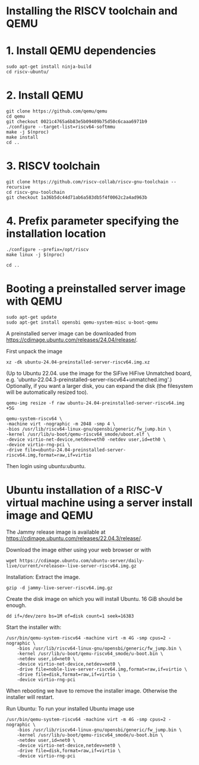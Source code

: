 # Installing the RISCV toolchain and QEMU
# 1. Install QEMU dependencies
```
sudo apt-get install ninja-build
cd riscv-ubuntu/
```
# 2. Install QEMU
```
git clone https://github.com/qemu/qemu
cd qemu
git checkout 0021c4765a6b83e5b09409b75d50c6caaa6971b9
./configure --target-list=riscv64-softmmu
make -j $(nproc)
make install
cd ..
```
# 3. RISCV toolchain
```
git clone https://github.com/riscv-collab/riscv-gnu-toolchain --recursive
cd riscv-gnu-toolchain
git checkout 1a36b5dc44d71ab6a583db5f4f0062c2a4ad963b
```
# 4. Prefix parameter specifying the installation location
```
./configure --prefix=/opt/riscv
make linux -j $(nproc)

cd ..
```
# Booting a preinstalled server image with QEMU
```
sudo apt-get update
sudo apt-get install opensbi qemu-system-misc u-boot-qemu
```
A preinstalled server image can be downloaded from https://cdimage.ubuntu.com/releases/24.04/release/.

First unpack the image
```
xz -dk ubuntu-24.04-preinstalled-server-riscv64.img.xz
```
(Up to Ubuntu 22.04. use the image for the SiFive HiFive Unmatched board, e.g. 'ubuntu-22.04.3-preinstalled-server-riscv64+unmatched.img'.)
Optionally, if you want a larger disk, you can expand the disk (the filesystem will be automatically resized too).
```
qemu-img resize -f raw ubuntu-24.04-preinstalled-server-riscv64.img +5G
```
```
qemu-system-riscv64 \
-machine virt -nographic -m 2048 -smp 4 \
-bios /usr/lib/riscv64-linux-gnu/opensbi/generic/fw_jump.bin \
-kernel /usr/lib/u-boot/qemu-riscv64_smode/uboot.elf \
-device virtio-net-device,netdev=eth0 -netdev user,id=eth0 \
-device virtio-rng-pci \
-drive file=ubuntu-24.04-preinstalled-server-riscv64.img,format=raw,if=virtio
```
Then login using ubuntu:ubuntu.

# Ubuntu installation of a RISC-V virtual machine using a server install image and QEMU
The Jammy release image is available at https://cdimage.ubuntu.com/releases/22.04.3/release/.

Download the image either using your web browser or with
```
wget https://cdimage.ubuntu.com/ubuntu-server/daily-live/current/<release>-live-server-riscv64.img.gz 
```
Installation:
Extract the image.
```
gzip -d jammy-live-server-riscv64.img.gz
```
Create the disk image on which you will install Ubuntu. 16 GiB should be enough.
```
dd if=/dev/zero bs=1M of=disk count=1 seek=16383
```
Start the installer with:
```
/usr/bin/qemu-system-riscv64 -machine virt -m 4G -smp cpus=2 -nographic \
    -bios /usr/lib/riscv64-linux-gnu/opensbi/generic/fw_jump.bin \
    -kernel /usr/lib/u-boot/qemu-riscv64_smode/u-boot.bin \
    -netdev user,id=net0 \
    -device virtio-net-device,netdev=net0 \
    -drive file=noble-live-server-riscv64.img,format=raw,if=virtio \
    -drive file=disk,format=raw,if=virtio \
    -device virtio-rng-pci
```
When rebooting we have to remove the installer image. Otherwise the installer will restart.

Run Ubuntu:
To run your installed Ubuntu image use
```
/usr/bin/qemu-system-riscv64 -machine virt -m 4G -smp cpus=2 -nographic \
    -bios /usr/lib/riscv64-linux-gnu/opensbi/generic/fw_jump.bin \
    -kernel /usr/lib/u-boot/qemu-riscv64_smode/u-boot.bin \
    -netdev user,id=net0 \
    -device virtio-net-device,netdev=net0 \
    -drive file=disk,format=raw,if=virtio \
    -device virtio-rng-pci
```
